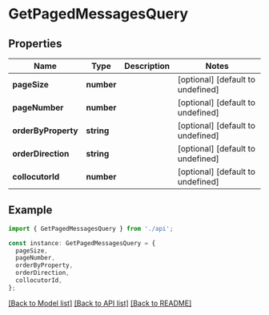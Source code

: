 # GetPagedMessagesQuery

## Properties

| Name                | Type       | Description | Notes                             |
| ------------------- | ---------- | ----------- | --------------------------------- |
| **pageSize**        | **number** |             | [optional] [default to undefined] |
| **pageNumber**      | **number** |             | [optional] [default to undefined] |
| **orderByProperty** | **string** |             | [optional] [default to undefined] |
| **orderDirection**  | **string** |             | [optional] [default to undefined] |
| **collocutorId**    | **number** |             | [optional] [default to undefined] |

## Example

```typescript
import { GetPagedMessagesQuery } from './api';

const instance: GetPagedMessagesQuery = {
  pageSize,
  pageNumber,
  orderByProperty,
  orderDirection,
  collocutorId,
};
```

[[Back to Model list]](../README.md#documentation-for-models) [[Back to API list]](../README.md#documentation-for-api-endpoints) [[Back to README]](../README.md)
